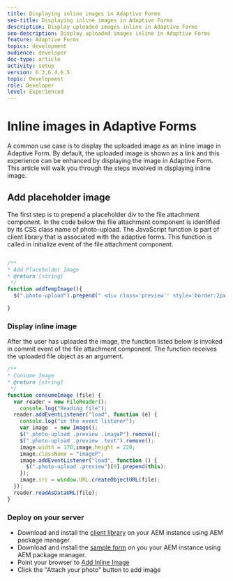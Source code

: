 ```yaml
---
title: Displaying inline images in Adaptive Forms
seo-title: Displaying inline images in Adaptive Forms
description: Display uploaded images inline in Adaptive Forms
seo-description: Display uploaded images inline in Adaptive Forms
feature: Adaptive Forms
topics: development
audience: developer
doc-type: article
activity: setup
version: 6.3,6.4,6.5
topic: Development
role: Developer
level: Experienced
---
```


# Inline images in Adaptive Forms

A common use case is to display the uploaded image as an inline image in Adaptive Form. By default, the uploaded image is shown as a link and this experience can be enhanced by displaying the image in Adaptive Form. This article will walk you through the steps involved in displaying inline image.

## Add placeholder image

The first step is to prepend a placeholder div to the file attachment component. In the code below the file attachment component is identified by its CSS class name of photo-upload. The JavaScript function is part of client library that is associated with the adaptive forms. This function is called in initialize event of the file attachment component.

```javascript

/**
* Add Placeholder Image
* @return {string} 
 */
function addTempImage(){
  $(".photo-upload").prepend(" <div class='preview'' style='border:2px solid;height:225px;width:175px;text-align:center'><br><br><div class='text'>3.5mm * 4.5mm<br>2Mb max<br>Min 600dpi</div></div><br>");

}

```

### Display inline image

After the user has uploaded the image, the function listed below is invoked in commit event of the file attachment component. The function receives the uploaded file object as an argument.

```javascript
/**
* Consume Image
* @return {string} 
 */
function consumeImage (file) {
  var reader = new FileReader();
    console.log("Reading file");
  reader.addEventListener("load", function (e) {
    console.log("in the event listener");
    var image  = new Image();
    $(".photo-upload .preview .imageP").remove();
    $(".photo-upload .preview .text").remove();
    image.width = 170;image.height = 220;
    image.className = "imageP";
    image.addEventListener("load", function () {
      $(".photo-upload .preview")[0].prepend(this);
    });
    image.src = window.URL.createObjectURL(file);
  });
  reader.readAsDataURL(file); 
}

```

### Deploy on your server

* Download and install the [client library](assets/inline-image-client-library.zip) on your AEM instance using AEM package manager.
* Download and install the [sample form](assets/inline-image-af.zip) on you your AEM instance using AEM package manager.
* Point your browser to [Add Inline Image](http://localhost:4502/content/dam/formsanddocuments/addinlineimage/jcr:content?wcmmode=disabled)
* Click the "Attach your photo" button to add image